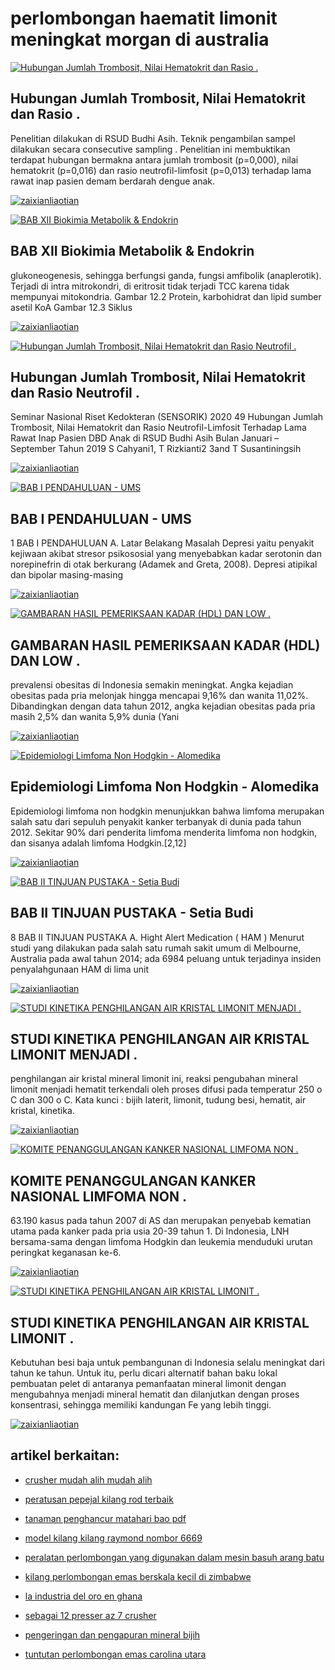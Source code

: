 # perlombongan haematit limonit meningkat morgan di australia
<a href="https://mnn.zoosnet.net/LR/Chatpre.aspx?id=MNN94995150&p=https://topgrinding.com/" target="_blank">![Hubungan Jumlah Trombosit, Nilai Hematokrit dan Rasio .](https://github.com/technlg/images/blob/main/31.jpg)</a>
## Hubungan Jumlah Trombosit, Nilai Hematokrit dan Rasio .
Penelitian dilakukan di RSUD Budhi Asih. Teknik pengambilan sampel dilakukan secara consecutive sampling . Penelitian ini membuktikan terdapat hubungan bermakna antara jumlah trombosit (p=0,000), nilai hematokrit (p=0,016) dan rasio neutrofil-limfosit (p=0,013) terhadap lama rawat inap pasien demam berdarah dengue anak.
<a href="https://mnn.zoosnet.net/LR/Chatpre.aspx?id=MNN94995150&p=https://topgrinding.com/" target="_blank"><img src="https://github.com/technlg/images/raw/main/chat11.jpg" alt="zaixianliaotian"/></a><a href="//whatsapp.shibangsoft.com/WhatsApp.php" ><img src="https://github.com/technlg/images/raw/main/chat11.png" alt=""></a>
<a href="https://mnn.zoosnet.net/LR/Chatpre.aspx?id=MNN94995150&p=https://topgrinding.com/" target="_blank">![BAB XII Biokimia Metabolik & Endokrin](https://github.com/technlg/images/blob/main/7.jpg)</a>
## BAB XII Biokimia Metabolik & Endokrin
glukoneogenesis, sehingga berfungsi ganda, fungsi amfibolik (anaplerotik). Terjadi di intra mitrokondri, di eritrosit tidak terjadi TCC karena tidak mempunyai mitokondria. Gambar 12.2 Protein, karbohidrat dan lipid sumber asetil KoA Gambar 12.3 Siklus
<a href="https://mnn.zoosnet.net/LR/Chatpre.aspx?id=MNN94995150&p=https://topgrinding.com/" target="_blank"><img src="https://github.com/technlg/images/raw/main/chat11.jpg" alt="zaixianliaotian"/></a><a href="//whatsapp.shibangsoft.com/WhatsApp.php" ><img src="https://github.com/technlg/images/raw/main/chat11.png" alt=""></a>
<a href="https://mnn.zoosnet.net/LR/Chatpre.aspx?id=MNN94995150&p=https://topgrinding.com/" target="_blank">![Hubungan Jumlah Trombosit, Nilai Hematokrit dan Rasio Neutrofil .](https://github.com/technlg/images/blob/main/6.jpg)</a>
## Hubungan Jumlah Trombosit, Nilai Hematokrit dan Rasio Neutrofil .
Seminar Nasional Riset Kedokteran (SENSORIK) 2020 49 Hubungan Jumlah Trombosit, Nilai Hematokrit dan Rasio Neutrofil-Limfosit Terhadap Lama Rawat Inap Pasien DBD Anak di RSUD Budhi Asih Bulan Januari – September Tahun 2019 S Cahyani1, T Rizkianti2 3and T Susantiningsih 
<a href="https://mnn.zoosnet.net/LR/Chatpre.aspx?id=MNN94995150&p=https://topgrinding.com/" target="_blank"><img src="https://github.com/technlg/images/raw/main/chat11.jpg" alt="zaixianliaotian"/></a><a href="//whatsapp.shibangsoft.com/WhatsApp.php" ><img src="https://github.com/technlg/images/raw/main/chat11.png" alt=""></a>
<a href="https://mnn.zoosnet.net/LR/Chatpre.aspx?id=MNN94995150&p=https://topgrinding.com/" target="_blank">![BAB I PENDAHULUAN - UMS](https://github.com/technlg/images/blob/main/13.jpg)</a>
## BAB I PENDAHULUAN - UMS
1 BAB I PENDAHULUAN A. Latar Belakang Masalah Depresi yaitu penyakit kejiwaan akibat stresor psikososial yang menyebabkan kadar serotonin dan norepinefrin di otak berkurang (Adamek and Greta, 2008). Depresi atipikal dan bipolar masing-masing
<a href="https://mnn.zoosnet.net/LR/Chatpre.aspx?id=MNN94995150&p=https://topgrinding.com/" target="_blank"><img src="https://github.com/technlg/images/raw/main/chat11.jpg" alt="zaixianliaotian"/></a><a href="//whatsapp.shibangsoft.com/WhatsApp.php" ><img src="https://github.com/technlg/images/raw/main/chat11.png" alt=""></a>
<a href="https://mnn.zoosnet.net/LR/Chatpre.aspx?id=MNN94995150&p=https://topgrinding.com/" target="_blank">![GAMBARAN HASIL PEMERIKSAAN KADAR (HDL) DAN LOW .](https://github.com/technlg/images/blob/main/21.jpg)</a>
## GAMBARAN HASIL PEMERIKSAAN KADAR (HDL) DAN LOW .
prevalensi obesitas di Indonesia semakin meningkat. Angka kejadian obesitas pada pria melonjak hingga mencapai 9,16% dan wanita 11,02%. Dibandingkan dengan data tahun 2012, angka kejadian obesitas pada pria masih 2,5% dan wanita 5,9% dunia (Yani 
<a href="https://mnn.zoosnet.net/LR/Chatpre.aspx?id=MNN94995150&p=https://topgrinding.com/" target="_blank"><img src="https://github.com/technlg/images/raw/main/chat11.jpg" alt="zaixianliaotian"/></a><a href="//whatsapp.shibangsoft.com/WhatsApp.php" ><img src="https://github.com/technlg/images/raw/main/chat11.png" alt=""></a>
<a href="https://mnn.zoosnet.net/LR/Chatpre.aspx?id=MNN94995150&p=https://topgrinding.com/" target="_blank">![Epidemiologi Limfoma Non Hodgkin - Alomedika](https://github.com/technlg/images/blob/main/38.jpg)</a>
## Epidemiologi Limfoma Non Hodgkin - Alomedika
Epidemiologi limfoma non hodgkin menunjukkan bahwa limfoma merupakan salah satu dari sepuluh penyakit kanker terbanyak di dunia pada tahun 2012. Sekitar 90% dari penderita limfoma menderita limfoma non hodgkin, dan sisanya adalah limfoma Hodgkin.[2,12]
<a href="https://mnn.zoosnet.net/LR/Chatpre.aspx?id=MNN94995150&p=https://topgrinding.com/" target="_blank"><img src="https://github.com/technlg/images/raw/main/chat11.jpg" alt="zaixianliaotian"/></a><a href="//whatsapp.shibangsoft.com/WhatsApp.php" ><img src="https://github.com/technlg/images/raw/main/chat11.png" alt=""></a>
<a href="https://mnn.zoosnet.net/LR/Chatpre.aspx?id=MNN94995150&p=https://topgrinding.com/" target="_blank">![BAB II TINJUAN PUSTAKA - Setia Budi](https://github.com/technlg/images/blob/main/36.jpg)</a>
## BAB II TINJUAN PUSTAKA - Setia Budi
8 BAB II TINJUAN PUSTAKA A. Hight Alert Medication ( HAM ) Menurut studi yang dilakukan pada salah satu rumah sakit umum di Melbourne, Australia pada awal tahun 2014; ada 6984 peluang untuk terjadinya insiden penyalahgunaan HAM di lima unit
<a href="https://mnn.zoosnet.net/LR/Chatpre.aspx?id=MNN94995150&p=https://topgrinding.com/" target="_blank"><img src="https://github.com/technlg/images/raw/main/chat11.jpg" alt="zaixianliaotian"/></a><a href="//whatsapp.shibangsoft.com/WhatsApp.php" ><img src="https://github.com/technlg/images/raw/main/chat11.png" alt=""></a>
<a href="https://mnn.zoosnet.net/LR/Chatpre.aspx?id=MNN94995150&p=https://topgrinding.com/" target="_blank">![STUDI KINETIKA PENGHILANGAN AIR KRISTAL LIMONIT MENJADI .](https://github.com/technlg/images/blob/main/53.jpg)</a>
## STUDI KINETIKA PENGHILANGAN AIR KRISTAL LIMONIT MENJADI .
penghilangan air kristal mineral limonit ini, reaksi pengubahan mineral limonit menjadi hematit terkendali oleh proses difusi pada temperatur 250 o C dan 300 o C. Kata kunci : bijih laterit, limonit, tudung besi, hematit, air kristal, kinetika.
<a href="https://mnn.zoosnet.net/LR/Chatpre.aspx?id=MNN94995150&p=https://topgrinding.com/" target="_blank"><img src="https://github.com/technlg/images/raw/main/chat11.jpg" alt="zaixianliaotian"/></a><a href="//whatsapp.shibangsoft.com/WhatsApp.php" ><img src="https://github.com/technlg/images/raw/main/chat11.png" alt=""></a>
<a href="https://mnn.zoosnet.net/LR/Chatpre.aspx?id=MNN94995150&p=https://topgrinding.com/" target="_blank">![KOMITE PENANGGULANGAN KANKER NASIONAL LIMFOMA NON .](https://github.com/technlg/images/blob/main/65.jpg)</a>
## KOMITE PENANGGULANGAN KANKER NASIONAL LIMFOMA NON .
63.190 kasus pada tahun 2007 di AS dan merupakan penyebab kematian utama pada kanker pada pria usia 20-39 tahun 1. Di Indonesia, LNH bersama-sama dengan limfoma Hodgkin dan leukemia menduduki urutan peringkat keganasan ke-6.
<a href="https://mnn.zoosnet.net/LR/Chatpre.aspx?id=MNN94995150&p=https://topgrinding.com/" target="_blank"><img src="https://github.com/technlg/images/raw/main/chat11.jpg" alt="zaixianliaotian"/></a><a href="//whatsapp.shibangsoft.com/WhatsApp.php" ><img src="https://github.com/technlg/images/raw/main/chat11.png" alt=""></a>
<a href="https://mnn.zoosnet.net/LR/Chatpre.aspx?id=MNN94995150&p=https://topgrinding.com/" target="_blank">![STUDI KINETIKA PENGHILANGAN AIR KRISTAL LIMONIT .](https://github.com/technlg/images/blob/main/57.jpg)</a>
## STUDI KINETIKA PENGHILANGAN AIR KRISTAL LIMONIT .
Kebutuhan besi baja untuk pembangunan di Indonesia selalu meningkat dari tahun ke tahun. Untuk itu, perlu dicari alternatif bahan baku lokal pembuatan pelet di antaranya pemanfaatan mineral limonit dengan mengubahnya menjadi mineral hematit dan dilanjutkan dengan proses konsentrasi, sehingga memiliki kandungan Fe yang lebih tinggi.
<a href="https://mnn.zoosnet.net/LR/Chatpre.aspx?id=MNN94995150&p=https://topgrinding.com/" target="_blank"><img src="https://github.com/technlg/images/raw/main/chat11.jpg" alt="zaixianliaotian"/></a><a href="//whatsapp.shibangsoft.com/WhatsApp.php" ><img src="https://github.com/technlg/images/raw/main/chat11.png" alt=""></a>
## artikel berkaitan:
* [crusher mudah alih mudah alih](crusher%20mudah%20alih%20mudah%20alih.md)
* [peratusan pepejal kilang rod terbaik](peratusan%20pepejal%20kilang%20rod%20terbaik.md)
* [tanaman penghancur matahari bao pdf](tanaman%20penghancur%20matahari%20bao%20pdf.md)
* [model kilang kilang raymond nombor 6669](model%20kilang%20kilang%20raymond%20nombor%206669.md)
* [peralatan perlombongan yang digunakan dalam mesin basuh arang batu](peralatan%20perlombongan%20yang%20digunakan%20dalam%20mesin%20basuh%20arang%20batu.md)
* [kilang perlombongan emas berskala kecil di zimbabwe](kilang%20perlombongan%20emas%20berskala%20kecil%20di%20zimbabwe.md)
* [la industria del oro en ghana](la%20industria%20del%20oro%20en%20ghana.md)
* [sebagai 12 presser az 7 crusher](sebagai%2012%20presser%20az%207%20crusher.md)
* [pengeringan dan pengapuran mineral bijih](pengeringan%20dan%20pengapuran%20mineral%20bijih.md)
* [tuntutan perlombongan emas carolina utara](tuntutan%20perlombongan%20emas%20carolina%20utara.md)
